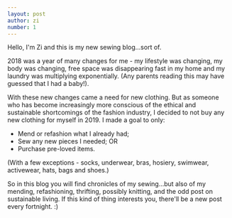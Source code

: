 ```yaml
---
layout: post
author: zi
number: 1
---
```

Hello, I'm Zi and this is my new sewing blog...sort of.

2018 was a year of many changes for me - my lifestyle was changing, my body was changing, free space was disappearing fast in my home and my laundry was multiplying exponentially. (Any parents reading this may have guessed that I had a baby!).

With these new changes came a need for new clothing. But as someone who has become increasingly more conscious of the ethical and sustainable shortcomings of the fashion industry, I decided to not buy any new clothing for myself in 2019. I made a goal to only:

- Mend or refashion what I already had;
- Sew any new pieces I needed; OR
- Purchase pre-loved items.

(With a few exceptions - socks, underwear, bras, hosiery, swimwear, activewear, hats, bags and shoes.)

So in this blog you will find chronicles of my sewing...but also of my mending, refashioning, thrifting, possibly knitting, and the odd post on sustainable living. If this kind of thing interests you, there'll be a new post every fortnight. :)